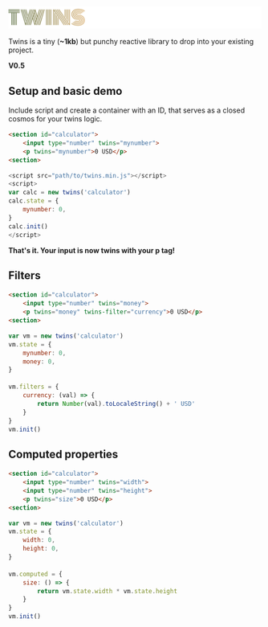 ![alt text](https://github.com/andersdn11/twins/blob/main/twins.png?raw=true)

Twins is a tiny (**~1kb**) but punchy reactive library to drop into your existing project.

**V0.5**


## Setup and basic demo

Include script and create a container with an ID, that serves as a closed cosmos for your twins logic.

```html
<section id="calculator">
	<input type="number" twins="mynumber">
	<p twins="mynumber">0 USD</p>
<section>
```
```javascript
<script src="path/to/twins.min.js"></script>
<script>
var calc = new twins('calculator')
calc.state = {
	mynumber: 0,
}
calc.init()
</script>
```

**That's it. Your input is now twins with your p tag!**

## Filters

```html
<section id="calculator">
	<input type="number" twins="money">
	<p twins="money" twins-filter="currency">0 USD</p>
<section>
```
```javascript
var vm = new twins('calculator')
vm.state = {
	mynumber: 0,
	money: 0,
}

vm.filters = {
	currency: (val) => {
		return Number(val).toLocaleString() + ' USD'
	}
}
vm.init()
```

## Computed properties

```html
<section id="calculator">
	<input type="number" twins="width">
	<input type="number" twins="height">
	<p twins="size">0 USD</p>
<section>
```
```javascript
var vm = new twins('calculator')
vm.state = {
	width: 0,
	height: 0,
}

vm.computed = {
	size: () => {
		return vm.state.width * vm.state.height
	}
}
vm.init()
```
